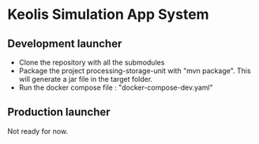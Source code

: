 # Keolis Simulation App System

## Development launcher

- Clone the repository with all the submodules
- Package the project processing-storage-unit with "mvn package". This will generate a jar file in the target folder.
- Run the docker compose file : "docker-compose-dev.yaml"

## Production launcher
Not ready for now.
